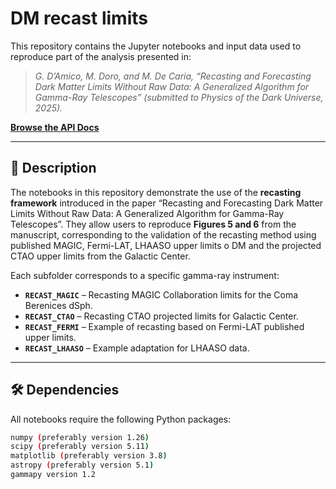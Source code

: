 # DM recast limits

This repository contains the Jupyter notebooks and input data used to reproduce part of the analysis presented in:

> *G. D’Amico, M. Doro, and M. De Caria, “Recasting and Forecasting Dark Matter Limits Without Raw Data: A Generalized Algorithm for Gamma-Ray Telescopes” (submitted to Physics of the Dark Universe, 2025).*

[**Browse the API Docs**](https://giacomodamico24.github.io/DM_recast_limits/html/)

---

## 📘 Description

The notebooks in this repository demonstrate the use of the **recasting framework** introduced in the paper “Recasting and Forecasting Dark Matter Limits Without Raw Data: A Generalized Algorithm for Gamma-Ray Telescopes”.
They allow users to reproduce **Figures 5 and 6** from the manuscript, corresponding to the validation of the recasting method using published MAGIC, Fermi-LAT, LHAASO upper limits o DM and the projected CTAO upper limits from the Galactic Center.

Each subfolder corresponds to a specific gamma-ray instrument:
- **`RECAST_MAGIC`** – Recasting MAGIC Collaboration limits for the Coma Berenices dSph.  
- **`RECAST_CTAO`** – Recasting CTAO projected limits for Galactic Center.  
- **`RECAST_FERMI`** – Example of recasting based on Fermi-LAT published upper limits.  
- **`RECAST_LHAASO`** – Example adaptation for LHAASO data.

---


## 🛠️ Dependencies

All notebooks require the following Python packages:

```bash
numpy (preferably version 1.26)
scipy (preferably version 5.11)
matplotlib (preferably version 3.8)
astropy (preferably version 5.1)
gammapy version 1.2



